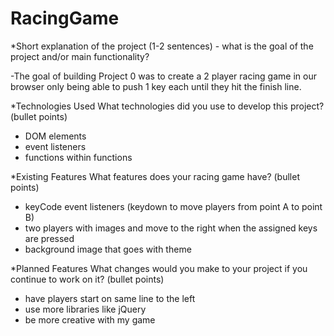 # RacingGame

*Short explanation of the project (1-2 sentences) - what is the goal of the project and/or main functionality?

-The goal of building Project 0 was to create a 2 player racing game in our browser only being able to push
1 key each until they hit the finish line.  

*Technologies Used
  What technologies did you use to develop this project? (bullet points)
- DOM elements
- event listeners
- functions within functions

*Existing Features
  What features does your racing game have? (bullet points)
- keyCode event listeners (keydown to move players from point A to point B)
- two players with images and move to the right when the assigned keys are pressed
- background image that goes with theme

*Planned Features
  What changes would you make to your project if you continue to work on it? (bullet points)
- have players start on same line to the left
- use more libraries like jQuery
- be more creative with my game

